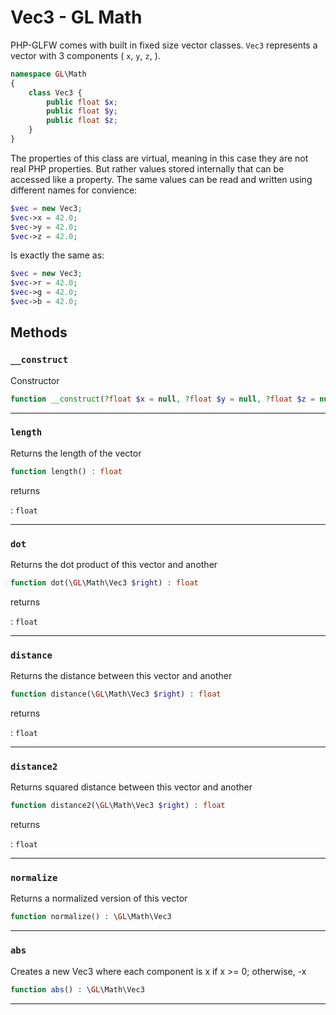 # Vec3 - GL Math

PHP-GLFW comes with built in fixed size vector classes. `Vec3` represents a vector with 3 components (
`x`, `y`, `z`, ).

```php 
namespace GL\Math
{
    class Vec3 {
        public float $x;
        public float $y;
        public float $z;
    }
}
```

The properties of this class are virtual, meaning in this case they are not real PHP properties. But rather values stored internally that 
can be accessed like a property. The same values can be read and written using different names for convience:

```php
$vec = new Vec3;
$vec->x = 42.0;
$vec->y = 42.0;
$vec->z = 42.0;
```

Is exactly the same as:

```php
$vec = new Vec3;
$vec->r = 42.0;
$vec->g = 42.0;
$vec->b = 42.0;
```

## Methods

### `__construct`

Constructor

```php
function __construct(?float $x = null, ?float $y = null, ?float $z = null)
```

---
     
### `length`

Returns the length of the vector

```php
function length() : float
```

returns

:    `float` 

---
     
### `dot`

Returns the dot product of this vector and another

```php
function dot(\GL\Math\Vec3 $right) : float
```

returns

:    `float` 

---
     
### `distance`

Returns the distance between this vector and another

```php
function distance(\GL\Math\Vec3 $right) : float
```

returns

:    `float` 

---
     
### `distance2`

Returns squared distance between this vector and another

```php
function distance2(\GL\Math\Vec3 $right) : float
```

returns

:    `float` 

---
     
### `normalize`

Returns a normalized version of this vector

```php
function normalize() : \GL\Math\Vec3
```

---
     
### `abs`

Creates a new Vec3 where each component is x if x >= 0; otherwise, -x

```php
function abs() : \GL\Math\Vec3
```

---
     
